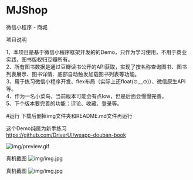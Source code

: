 # MJShop

微信小程序 - 商城

项目说明

1、本项目是基于微信小程序框架开发的的Demo，只作为学习使用，不用于商业实践，图书版权归豆瓣所有。<br>
2、所有图书数据是通过豆瓣读书公开的API获取，实现了按名称查询图书、图书列表展示、图书详情、底部自动触发加载图书列表等功能。<br>
3、用于练习微信小程序开发、flex布局（实际上还float(⊙﹏⊙)）、微信原生API等。<br>
4、作为一名小菜鸟，当前版本可能会有点low，但是后面会慢慢完善。<br>
5、下个版本要完善的功能：评论、收藏、登录等。<br>

#运行
下载后删掉img文件夹和README.md文件再运行

这个Demo纯属为新手练习<br>
https://github.com/DriverUI/weapp-douban-book

![img/preview.gif](img/preview.gif)

真机截图
![img/img.jpg](img/img.jpg)

真机截图
![img/img.jpg](images/img.jpg)
